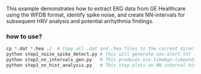 This example demonstrates how to extract EKG data from GE Healthcare using the WFDB format, identify spike noise, and create NN-intervals for subsequent HRV analysis and potential arrhythmia findings.

### how to use? 

```python
cp *.dat *.hea ./  # Copy all .dat and .hea files to the current directory.
python step1_noise_spike_detect.py # This will generate xxx.alert.txt files indicating where spike noises have been detected.
python step2_nn_intervals_gen.py   # This produces xxx.timebgn-timeend.nni.txt files, generating NN intervals for each segment while excluding noise segments.
python step3_nn_hist_analysis.py   # This step plots an NN interval histogram and employs GMM to assess the number of distributions. Two or more distributions suggest the presence of arrhythmia in the segment. More analysis can be found in xxx.timebgn-timeend.nna.txt
```
